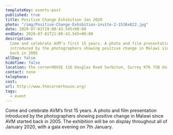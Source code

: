 ```yaml
---
templateKey: events-post
published: true
title: Positive Change Exhibition Jan 2020
photo: "/img/Positive-Change-Exhibition-invite-2-1536x822.jpg"
date: 2020-07-01T19:00:43.545+00:00
endDate: 2020-07-01T21:00:43.545+00:00
description:
  Come and celebrate AVM’s first 15 years. A photo and film presentation
  introduced by the photographers showing positive change in Malawi since AVM started
  back in 2005
allDay: false
hideTime: false
location: the cornerHOUSE 116 Douglas Road Surbiton, Surrey KT6 7SB United Kingdom
contact: none
telephone:
cost:
url: http://www.thecornerhouse.org/
tags:
  - event
---
```


Come and celebrate AVM’s first 15 years. A photo and film presentation introduced by the photographers showing positive change in Malawi since AVM started back in 2005. The exhibition will be on display throughout all of January 2020, with a gala evening on 7th January.
